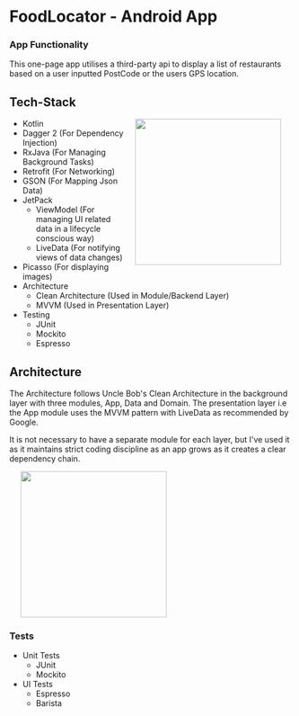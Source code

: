# FoodLocator - Android App

### App Functionality
This one-page app utilises a third-party api to display a list of restaurants based on a user inputted PostCode or the users GPS location.

## Tech-Stack
<img src="https://media.giphy.com/media/MbG90zAlZmTSLvZF0A/giphy.gif" width="260" align="right" hspace="20">

* Kotlin
* Dagger 2 (For Dependency Injection)
* RxJava (For Managing Background Tasks)
* Retrofit (For Networking)
* GSON (For Mapping Json Data)
* JetPack
  * ViewModel (For managing UI related data in a lifecycle conscious way)
  * LiveData (For notifying views of data changes)
* Picasso (For displaying images)
* Architecture
  * Clean Architecture (Used in Module/Backend Layer)
  * MVVM (Used in Presentation Layer)
* Testing
  * JUnit
  * Mockito
  * Espresso
  
  
## Architecture
The Architecture follows Uncle Bob's Clean Architecture in the background layer with three modules, App, Data and Domain. The presentation layer i.e the App module uses the MVVM pattern with LiveData as recommended by Google.

It is not necessary to have a separate module for each layer, but I've used it as it maintains strict coding discipline as an app grows as it creates a clear dependency chain.

<img src="https://media.giphy.com/media/MbG90zAlZmTSLvZF0A/giphy.gif" width="260" align="centre" hspace="20">

### Tests
- Unit Tests
  - JUnit
  - Mockito
- UI Tests
  - Espresso
  - Barista
